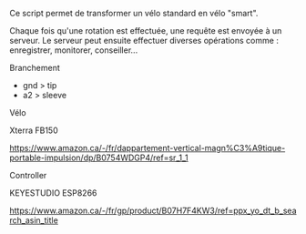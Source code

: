 Ce script permet de transformer un vélo standard en vélo "smart".

Chaque fois qu'une rotation est effectuée, une requête est envoyée à un serveur.
Le serveur peut ensuite effectuer diverses opérations comme : enregistrer, monitorer, conseiller...


Branchement
* gnd > tip 
* a2 > sleeve


Vélo

Xterra FB150

https://www.amazon.ca/-/fr/dappartement-vertical-magn%C3%A9tique-portable-impulsion/dp/B0754WDGP4/ref=sr_1_1

Controller

KEYESTUDIO ESP8266

https://www.amazon.ca/-/fr/gp/product/B07H7F4KW3/ref=ppx_yo_dt_b_search_asin_title
